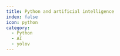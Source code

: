 ```yaml
---
title: Python and artificial intelligence
index: false
icon: python
category:
  - Python
  - AI
  - yolov
---
```


<Catalog hideHeading/>
